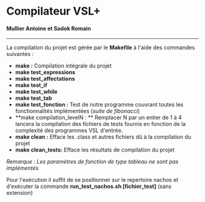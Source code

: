 # Compilateur VSL+
#### Mullier Antoine et Sadok Romain
-------------------------------------------------------
La compilation du projet est gérée par le **Makefile** à l'aide des commandes suivantes : 

 - **make :** Compilation intégrale du projet
 - **make test_expressions**
 - **make test_affectations**
 - **make test_if**
 - **make test_while**
 - **make test_tab**
 - **make test_fonction :** Test de notre programme couvrant toutes les fonctionnalités implémentées (*suite de fibonacci*)
 - **make compilation_levelN : ** Remplacer N par un entier de 1 à 4 lancera la compilation des fichiers de tests fournis en fonction de la complexité des programmes VSL d'entrée.
 - **make clean :** Efface les .class et autres fichiers dû à la compilation du projet
 - **make clean_tests:** Efface les résultats de compilation du projet
 
*Remarque : Les paramètres de fonction de type tableau ne sont pas implémentés*

Pour l'exécution il suffit de se positionner sur le repertoire nachos et d'exécuter la commande **run_test_nachos.sh [fichier_test]**  (sans extension)
